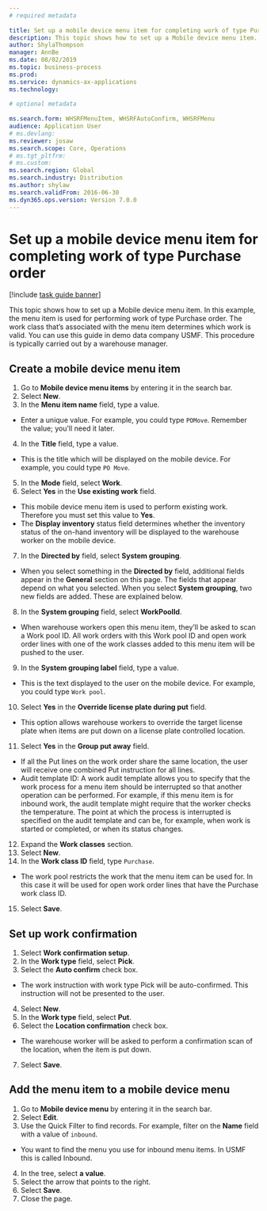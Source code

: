 ```yaml
--- 
# required metadata 
 
title: Set up a mobile device menu item for completing work of type Purchase order
description: This topic shows how to set up a Mobile device menu item. 
author: ShylaThompson
manager: AnnBe 
ms.date: 08/02/2019
ms.topic: business-process 
ms.prod:  
ms.service: dynamics-ax-applications 
ms.technology:  
 
# optional metadata 
 
ms.search.form: WHSRFMenuItem, WHSRFAutoConfirm, WHSRFMenu   
audience: Application User 
# ms.devlang:  
ms.reviewer: josaw
ms.search.scope: Core, Operations 
# ms.tgt_pltfrm:  
# ms.custom:  
ms.search.region: Global
ms.search.industry: Distribution
ms.author: shylaw
ms.search.validFrom: 2016-06-30 
ms.dyn365.ops.version: Version 7.0.0 
---
```

# Set up a mobile device menu item for completing work of type Purchase order

[!include [task guide banner](../../includes/task-guide-banner.md)]

This topic shows how to set up a Mobile device menu item. In this example, the menu item is used for performing work of type Purchase order. The work class that’s associated with the menu item determines which work is valid. You can use this guide in demo data company USMF. This procedure is typically carried out by a warehouse manager.


## Create a mobile device menu item
1. Go to **Mobile device menu items** by entering it in the search bar.
2. Select **New**.
3. In the **Menu item name** field, type a value.
- Enter a unique value. For example, you could type `POMove`. Remember the value; you'll need it later.  
4. In the **Title** field, type a value.
- This is the title which will be displayed on the mobile device. For example, you could type `PO Move`.  
5. In the **Mode** field, select **Work**.
6. Select **Yes** in the **Use existing work** field.
- This mobile device menu item is used to perform existing work. Therefore you must set this value to **Yes**.  
- The **Display inventory** status field determines whether the inventory status of the on-hand inventory will be displayed to the warehouse worker on the mobile device.  
7. In the **Directed by** field, select **System grouping**.
- When you select something in the **Directed by** field, additional fields appear in the **General** section on this page. The fields that appear depend on what you selected. When you select **System grouping**, two new fields are added. These are explained below.  
8. In the **System grouping** field, select **WorkPoolId**.
- When warehouse workers open this menu item, they’ll be asked to scan a Work pool ID. All work orders with this Work pool ID and open work order lines with one of the work classes added to this menu item will be pushed to the user.  
9. In the **System grouping label** field, type a value.
- This is the text displayed to the user on the mobile device. For example, you could type `Work pool`.  
10. Select **Yes** in the **Override license plate during put** field.
- This option allows warehouse workers to override the target license plate when items are put down on a license plate controlled location.  
11. Select **Yes** in the **Group put away** field.
- If all the Put lines on the work order share the same location, the user will receive one combined Put instruction for all lines.  
- Audit template ID: A work audit template allows you to specify that the work process for a menu item should be interrupted so that another operation can be performed. For example, if this menu item is for inbound work, the audit template might require that the worker checks the temperature. The point at which the process is interrupted is specified on the audit template and can be, for example, when work is started or completed, or when its status changes.  
12. Expand the **Work classes** section.
13. Select **New**.
14. In the **Work class ID** field, type `Purchase`.
- The work pool restricts the work that the menu item can be used for. In this case it will be used for open work order lines that have the Purchase work class ID.  
15. Select **Save**.

## Set up work confirmation
1. Select **Work confirmation setup**.
2. In the **Work type** field, select **Pick**.
3. Select the **Auto confirm** check box.
- The work instruction with work type Pick will be auto-confirmed. This instruction will not be presented to the user.  
4. Select **New**.
5. In the **Work type** field, select **Put**.
6. Select the **Location confirmation** check box.
- The warehouse worker will be asked to perform a confirmation scan of the location, when the item is put down.  
7. Select **Save**.

## Add the menu item to a mobile device menu
1. Go to **Mobile device menu** by entering it in the search bar.
2. Select **Edit**.
3. Use the Quick Filter to find records. For example, filter on the **Name** field with a value of `inbound`.
- You want to find the menu you use for inbound menu items. In USMF this is called Inbound.  
4. In the tree, select **a value**.
5. Select the arrow that points to the right.
6. Select **Save**.
7. Close the page.

